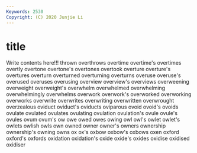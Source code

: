 ```yaml
---
Keywords: 2530
Copyright: (C) 2020 Junjie Li
---
```


# title

Write contents here!!!
thrown 
overthrows 
overtime 
overtime's 
overtimes 
overtly 
overtone 
overtone's 
overtones
overtook 
overture 
overture's 
overtures 
overturn 
overturned 
overturning 
overturns 
overuse 
overuse's
overused 
overuses 
overusing 
overview 
overview's 
overviews 
overweening 
overweight 
overweight's 
overwhelm
overwhelmed 
overwhelming 
overwhelmingly 
overwhelms 
overwork 
overwork's 
overworked 
overworking 
overworks 
overwrite
overwrites 
overwriting 
overwritten 
overwrought 
overzealous 
oviduct 
oviduct's 
oviducts 
oviparous 
ovoid
ovoid's 
ovoids 
ovulate 
ovulated 
ovulates 
ovulating 
ovulation 
ovulation's 
ovule 
ovule's
ovules 
ovum 
ovum's 
ow 
owe 
owed 
owes 
owing 
owl 
owl's
owlet 
owlet's 
owlets 
owlish 
owls 
own 
owned 
owner 
owner's 
owners
ownership 
ownership's 
owning 
owns 
ox 
ox's 
oxbow 
oxbow's 
oxbows 
oxen
oxford 
oxford's 
oxfords 
oxidation 
oxidation's 
oxide 
oxide's 
oxides 
oxidise 
oxidised
oxidiser 
